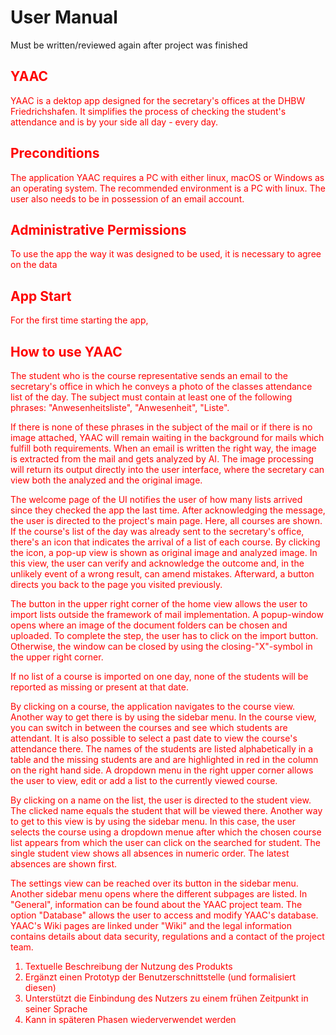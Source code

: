 # User Manual

Must be written/reviewed again after project was finished

<font color=red>

## YAAC

YAAC is a dektop app designed for the secretary's offices at the DHBW Friedrichshafen. It simplifies the process of checking the student's attendance and is by your side all day - every day.

## Preconditions

The application YAAC requires a PC with either linux, macOS or Windows as an operating system. The recommended environment is a PC with linux. The user also needs to be in possession of an email account.

## Administrative Permissions

To use the app the way it was designed to be used, it is necessary to agree on the data


## App Start

For the first time starting the app, 


## How to use YAAC

The student who is the course representative sends an email to the secretary's office in which he conveys a photo of the classes attendance list of the day. The subject must contain at least one of the following phrases: "Anwesenheitsliste", "Anwesenheit", "Liste".

If there is none of these phrases in the subject of the mail or if there is no image attached, YAAC will remain waiting in the background for mails which fulfill both requirements. When an email is written the right way, the image is extracted from the mail and gets analyzed by AI. The image processing will return its output directly into the user interface, where the secretary can view both the analyzed and the original image.

The welcome page of the UI notifies the user of how many lists arrived since they checked the app the last time. After acknowledging the message, the user is directed to the project's main page. Here, all courses are shown. If the course's list of the day was already sent to the secretary's office, there's an icon that indicates the arrival of a list of each course. By clicking the icon, a pop-up view is shown as original image and analyzed image. In this view, the user can verify and acknowledge the outcome and, in the unlikely event of a wrong result, can amend mistakes. Afterward, a button directs you back to the page you visited previously.

The button in the upper right corner of the home view allows the user to import lists outside the framework of mail implementation. A popup-window opens where an image of the document folders can be chosen and uploaded. To complete the step, the user has to click on the import button. Otherwise, the window can be closed by using the closing-"X"-symbol in the upper right corner.

If no list of a course is imported on one day, none of the students will be reported as missing or present at that date.

By clicking on a course, the application navigates to the course view. Another way to get there is by using the sidebar menu. In the course view, you can switch in between the courses and see which students are attendant. It is also possible to select a past date to view the course's attendance there. The names of the students are listed alphabetically in a table and the missing students are and are highlighted in red in the column on the right hand side. A dropdown menu in the right upper corner allows the user to view, edit or add a list to the currently viewed course.

By clicking on a name on the list, the user is directed to the student view. The clicked name equals the student that will be viewed there. Another way to get to this view is by using the sidebar menu. In this case, the user selects the course using a dropdown menue after which the chosen course list appears from which the user can click on the searched for student. The single student view shows all absences in numeric order. The latest absences are shown first.

The settings view can be reached over its button in the sidebar menu. Another sidebar menu opens where the different subpages are listed. In "General", information can be found about the YAAC project team. The option "Database" allows the user to access and modify YAAC's database. YAAC's Wiki pages are linked under "Wiki" and the legal information contains details about data security, regulations and a contact of the project team.









1. Textuelle Beschreibung der Nutzung des Produkts
2. Ergänzt einen Prototyp der Benutzerschnittstelle (und formalisiert diesen)
3. Unterstützt die Einbindung des Nutzers zu einem frühen Zeitpunkt in seiner Sprache
4. Kann in späteren Phasen wiederverwendet werden


</font>